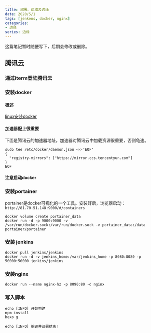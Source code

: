 ```yaml
---
title: 部署、运维及边缘
date: 2020/5/1
tags: [jenkens, docker, nginx]
categories: 
- 边缘
series: 边缘
---
```



这篇笔记暂时随便写下，后期会修改或删除。
## 腾讯云
### 通过iterm登陆腾讯云
### 安装docker
#### 概述
[linux安装docker](https://www.jianshu.com/p/2dae7b13ce2f)
#### 加速器配上很重要
下面是腾讯云的加速器地址，加速器对腾讯云中加载资源很重要，否则龟速。
```
sudo tee /etc/docker/daemon.json <<-'EOF'
{
  "registry-mirrors": ["https://mirror.ccs.tencentyun.com"]
}
EOF
```
#### 注意启动docker
### 安装portainer
portainer是docker可视化的一个工具。安装好后，浏览器启动：
`http://81.70.51.148:9000/#/containers`
```
docker volume create portainer_data
docker run -d -p 9000:9000 -v /var/run/docker.sock:/var/run/docker.sock -v portainer_data:/data portainer/portainer
```
### 安装 jenkins
```
docker pull jenkins/jenkins
docker run -d -v jenkins_home:/var/jenkins_home -p 8080:8080 -p 50000:50000 jenkins/jenkins
```

### 安装nginx
```
docker run --name nginx-hz -p 8090:80 -d nginx
```

### 写入脚本
```
echo [INFO] 开始构建
npm install
hexo g

echo [INFO] 编译并部署结束!
```

